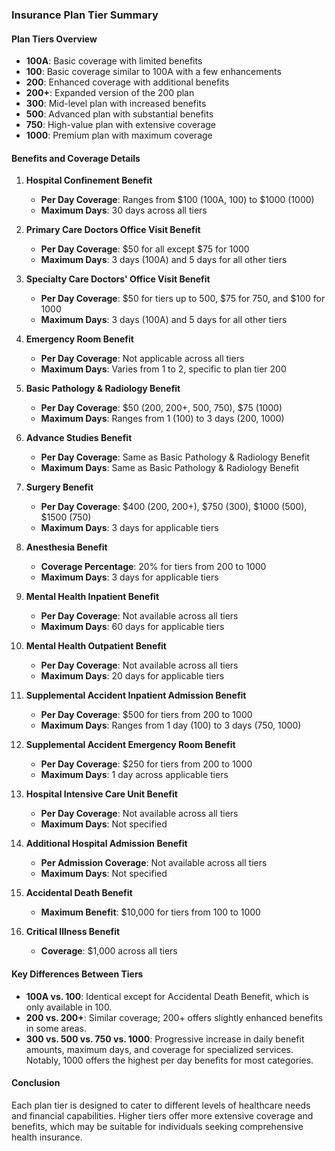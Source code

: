 ### Insurance Plan Tier Summary

#### Plan Tiers Overview
- **100A**: Basic coverage with limited benefits
- **100**: Basic coverage similar to 100A with a few enhancements
- **200**: Enhanced coverage with additional benefits
- **200+**: Expanded version of the 200 plan
- **300**: Mid-level plan with increased benefits
- **500**: Advanced plan with substantial benefits
- **750**: High-value plan with extensive coverage
- **1000**: Premium plan with maximum coverage

#### Benefits and Coverage Details

1. **Hospital Confinement Benefit**
   - **Per Day Coverage**: Ranges from $100 (100A, 100) to $1000 (1000)
   - **Maximum Days**: 30 days across all tiers

2. **Primary Care Doctors Office Visit Benefit**
   - **Per Day Coverage**: $50 for all except $75 for 1000
   - **Maximum Days**: 3 days (100A) and 5 days for all other tiers

3. **Specialty Care Doctors' Office Visit Benefit**
   - **Per Day Coverage**: $50 for tiers up to 500, $75 for 750, and $100 for 1000
   - **Maximum Days**: 3 days (100A) and 5 days for all other tiers

4. **Emergency Room Benefit**
   - **Per Day Coverage**: Not applicable across all tiers
   - **Maximum Days**: Varies from 1 to 2, specific to plan tier 200

5. **Basic Pathology & Radiology Benefit**
   - **Per Day Coverage**: $50 (200, 200+, 500, 750), $75 (1000)
   - **Maximum Days**: Ranges from 1 (100) to 3 days (200, 1000)

6. **Advance Studies Benefit**
   - **Per Day Coverage**: Same as Basic Pathology & Radiology Benefit
   - **Maximum Days**: Same as Basic Pathology & Radiology Benefit

7. **Surgery Benefit**
   - **Per Day Coverage**: $400 (200, 200+), $750 (300), $1000 (500), $1500 (750)
   - **Maximum Days**: 3 days for applicable tiers

8. **Anesthesia Benefit**
   - **Coverage Percentage**: 20% for tiers from 200 to 1000
   - **Maximum Days**: 3 days for applicable tiers

9. **Mental Health Inpatient Benefit**
   - **Per Day Coverage**: Not available across all tiers
   - **Maximum Days**: 60 days for applicable tiers

10. **Mental Health Outpatient Benefit**
    - **Per Day Coverage**: Not available across all tiers
    - **Maximum Days**: 20 days for applicable tiers

11. **Supplemental Accident Inpatient Admission Benefit**
    - **Per Day Coverage**: $500 for tiers from 200 to 1000
    - **Maximum Days**: Ranges from 1 day (100) to 3 days (750, 1000)

12. **Supplemental Accident Emergency Room Benefit**
    - **Per Day Coverage**: $250 for tiers from 200 to 1000
    - **Maximum Days**: 1 day across applicable tiers

13. **Hospital Intensive Care Unit Benefit**
    - **Per Day Coverage**: Not available across all tiers
    - **Maximum Days**: Not specified

14. **Additional Hospital Admission Benefit**
    - **Per Admission Coverage**: Not available across all tiers
    - **Maximum Days**: Not specified

15. **Accidental Death Benefit**
    - **Maximum Benefit**: $10,000 for tiers from 100 to 1000

16. **Critical Illness Benefit**
    - **Coverage**: $1,000 across all tiers

#### Key Differences Between Tiers
- **100A vs. 100**: Identical except for Accidental Death Benefit, which is only available in 100.
- **200 vs. 200+**: Similar coverage; 200+ offers slightly enhanced benefits in some areas.
- **300 vs. 500 vs. 750 vs. 1000**: Progressive increase in daily benefit amounts, maximum days, and coverage for specialized services. Notably, 1000 offers the highest per day benefits for most categories.

#### Conclusion
Each plan tier is designed to cater to different levels of healthcare needs and financial capabilities. Higher tiers offer more extensive coverage and benefits, which may be suitable for individuals seeking comprehensive health insurance.